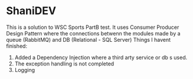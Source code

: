 # ShaniDEV
This is a solution to WSC Sports PartB test.
It uses Consumer Producer Design Pattern where the connections betwenn the modules made by a queue (RabbitMQ) and DB (Relational - SQL Server)
Things I havent finished:
1. Added a Dependency Injection where a third arty service or db s used.
2. The exception handling is not completed
3. Logging 
